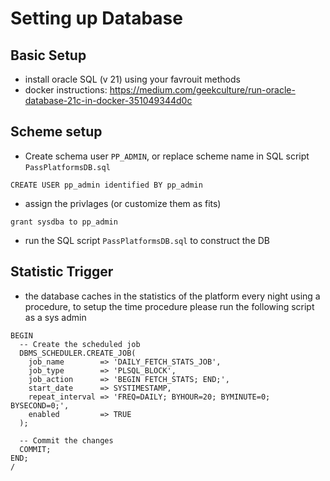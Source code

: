 # Setting up Database

## Basic Setup
* install oracle SQL (v 21) using your favrouit methods
* docker instructions: https://medium.com/geekculture/run-oracle-database-21c-in-docker-351049344d0c

## Scheme setup
* Create schema user `PP_ADMIN`, or replace scheme name in SQL script `PassPlatformsDB.sql`

```
CREATE USER pp_admin identified BY pp_admin
```
* assign the privlages (or customize them as fits)
```
grant sysdba to pp_admin
```

* run the SQL script `PassPlatformsDB.sql` to construct the DB


## Statistic Trigger
* the database caches in the statistics of the platform every night using a procedure, to setup the time procedure please run the following script as a sys admin 

```
BEGIN
  -- Create the scheduled job
  DBMS_SCHEDULER.CREATE_JOB(
    job_name        => 'DAILY_FETCH_STATS_JOB',
    job_type        => 'PLSQL_BLOCK',
    job_action      => 'BEGIN FETCH_STATS; END;',
    start_date      => SYSTIMESTAMP,
    repeat_interval => 'FREQ=DAILY; BYHOUR=20; BYMINUTE=0; BYSECOND=0;',
    enabled         => TRUE
  );

  -- Commit the changes
  COMMIT;
END;
/
```
